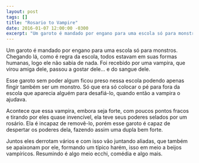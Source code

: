 ```yaml
---
layout: post
tags: []
title: "Rosario to Vampire"
date: 2016-01-07 12:00:00 -0300
excerpt: "Um garoto é mandado por engano para uma escola só para monstros..."
---
```


Um garoto é mandado por engano para uma escola só para monstros. Chegando lá, como é regra da escola,
todos estavam em suas formas humanas, logo ele não sabia de nada. Foi recebido por uma vampira, que virou
amiga dele, passou a gostar dele... e do sangue dele.

Esse garoto sem poder algum ficou preso nessa escola podendo apenas fingir também ser um monstro. Só
que era só colocar o pé para fora da escola que aparecia alguém para desafiá-lo, quando então a vampira
o ajudava.

Acontece que essa vampira, embora seja forte, com poucos pontos fracos e tirando por eles quase invencível,
ela teve seus poderes selados por um rosário. Ela é incapaz de removê-lo, porém esse garoto é capaz de
despertar os poderes dela, fazendo assim uma dupla bem forte.

Juntos eles derrotam vários e com isso vão juntando aliadas, que também se apaixonam por ele, formando
um típico harém, isso em meio a beijos vampíricos. Resumindo é algo meio ecchi, comédia e algo mais.

